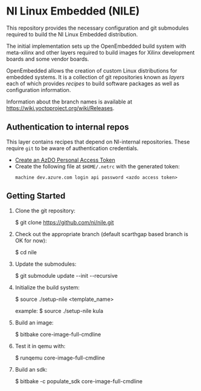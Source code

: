 NI Linux Embedded (NILE)
=============================================
This repository provides the necessary configuration and git submodules required
to build the NI Linux Embedded distribution.

The initial implementation sets up the OpenEmbedded build system with
meta-xilinx and other layers required to build images for Xilinx development
boards and some vendor boards.

OpenEmbedded allows the creation of custom Linux distributions for embedded
systems. It is a collection of git repositories known as *layers* each of which
provides *recipes* to build software packages as well as configuration
information.

Information about the branch names is available at
https://wiki.yoctoproject.org/wiki/Releases.


Authentication to internal repos
--------------------------------

This layer contains recipes that depend on NI-internal repositories.
These require `git` to be aware of authentication credentials.

- [Create an AzDO Personal Access Token](https://learn.microsoft.com/en-us/azure/devops/organizations/accounts/use-personal-access-tokens-to-authenticate?view=azure-devops&tabs=Windows)
- Create the following file at `$HOME/.netrc` with the generated token:
    ```
    machine dev.azure.com login api password <azdo access token>
    ```


Getting Started
---------------

1. Clone the git repository:

    $ git clone https://github.com/ni/nile.git

2. Check out the appropriate branch (default scarthgap based branch is OK for now):

    $ cd nile

3. Update the submodules:

    $ git submodule update --init --recursive

4. Initialize the build system:

    $ source ./setup-nile <template_name>

	example:
    $ source ./setup-nile kula

5. Build an image:

    $ bitbake core-image-full-cmdline

6. Test it in qemu with:

    $ runqemu core-image-full-cmdline

7. Build an sdk:

    $ bitbake -c populate_sdk core-image-full-cmdline
